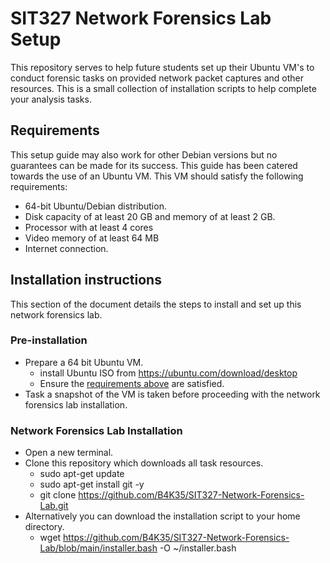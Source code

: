 # SIT327 Network Forensics Lab Setup

This repository serves to help future students set up their Ubuntu VM's to conduct forensic tasks on provided network packet captures and other resources. This is a small collection of installation scripts to help complete your analysis tasks. 

## Requirements
This setup guide may also work for other Debian versions but no guarantees can be made for its success. This guide has been catered towards the use of an Ubuntu VM. This VM should satisfy the following requirements:

* 64-bit Ubuntu/Debian distribution.
* Disk capacity of at least 20 GB and memory of at least 2 GB.
* Processor with at least 4 cores
* Video memory of at least 64 MB
* Internet connection.

## Installation instructions
This section of the document details the steps to install and set up this network forensics lab.

### Pre-installation
* Prepare a 64 bit Ubuntu VM.
	* install Ubuntu ISO from https://ubuntu.com/download/desktop
	* Ensure the [requirements above](#requirements) are satisfied.
* Task a snapshot of the VM is taken before proceeding with the network forensics lab installation.

### Network Forensics Lab Installation
* Open a new terminal.
* Clone this repository which downloads all task resources.
	* sudo apt-get update
	* sudo apt-get install git -y
	* git clone https://github.com/B4K35/SIT327-Network-Forensics-Lab.git
 * Alternatively you can download the installation script to your home directory.
	* wget https://github.com/B4K35/SIT327-Network-Forensics-Lab/blob/main/installer.bash -O ~/installer.bash

